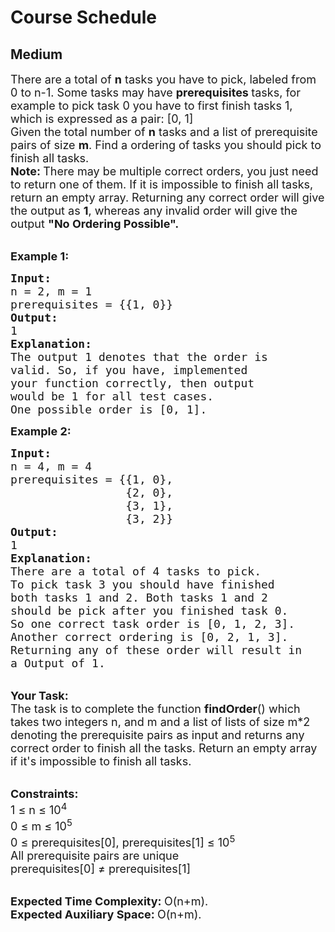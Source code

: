 # Course Schedule
## Medium
<div class="problems_problem_content__Xm_eO"><p><span style="font-size:18px">There are a total of <strong>n</strong> tasks you have to pick, labeled from 0 to n-1. Some tasks may have <strong>prerequisites </strong>tasks, for example to pick task 0 you have to first finish tasks 1, which is expressed as a pair: [0, 1]<br>
Given the total number of <strong>n</strong> tasks and a list of prerequisite pairs of size <strong>m</strong>. Find a ordering of tasks you should pick to finish all tasks.</span><br>
<span style="font-size:18px"><strong>Note: </strong>There may be multiple correct orders, you just need to return one of them. If it is impossible to finish all tasks, return an empty array. Returning any correct order will give the output as <strong>1</strong>, whereas any invalid order will give the output <strong>"No Ordering Possible".</strong></span></p>

<p><br>
<span style="font-size:18px"><strong>Example 1:</strong></span></p>

<pre style="position: relative;"><span style="font-size:18px"><strong>Input:
</strong>n = 2, m = 1
prerequisites = {{1, 0}}
<strong>Output:
</strong>1<strong>
Explanation:
</strong>The output 1 denotes that the order is
valid. So, if you have, implemented
your function correctly, then output
would be 1 for all test cases.</span>
<span style="font-size:18px">One possible order is [0, 1].</span><div class="open_grepper_editor" title="Edit &amp; Save To Grepper"></div></pre>

<p><span style="font-size:18px"><strong>Example 2:</strong></span></p>

<pre style="position: relative;"><span style="font-size:18px"><strong>Input:
</strong>n = 4, m = 4
prerequisites = {{1, 0},
                 {2, 0},
                 {3, 1},
                 {3, 2}}
<strong>Output:
</strong>1<strong>
Explanation:
</strong>There are a total of 4 tasks to pick.
To pick task 3 you should have finished
both tasks 1 and 2. Both tasks 1 and 2
should be pick after you finished task 0.
So one correct task order is [0, 1, 2, 3].
Another correct ordering is [0, 2, 1, 3].
Returning any of these order will result in
a Output of 1.</span>
<div class="open_grepper_editor" title="Edit &amp; Save To Grepper"></div></pre>

<p><br>
<span style="font-size:18px"><strong>Your Task:</strong><br>
The task is to complete the function <strong>findOrder</strong>() which takes two integers n, and m and a list of lists of size m*2 denoting the prerequisite pairs as input and returns any correct order to finish all the tasks. Return an empty array if it's impossible to finish all tasks.</span></p>

<div><br>
<span style="font-size:18px"><strong>Constraints:</strong><br>
1 ≤ n ≤ 10<sup>4</sup></span>

<div><span style="font-size:18px">0 ≤ m ≤ 10<sup>5</sup><br>
0 ≤&nbsp;prerequisites[0],&nbsp;prerequisites[1] ≤ 10<sup>5</sup><br>
All prerequisite pairs are unique</span></div>

<div><span style="font-size:18px">prerequisites[0]&nbsp;≠&nbsp;prerequisites[1]</span></div>
</div>

<p><br>
<span style="font-size:18px"><strong>Expected Time Complexity:&nbsp;</strong>O(n+m).<br>
<strong>Expected Auxiliary Space:&nbsp;</strong>O(n+m).</span></p>
</div>